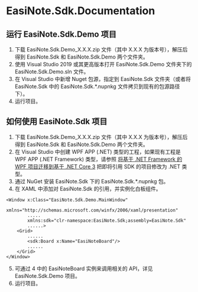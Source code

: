 # EasiNote.Sdk.Documentation
## 运行 EasiNote.Sdk.Demo 项目
1. 下载 EasiNote.Sdk.Demo_X.X.X.zip 文件（其中 X.X.X 为版本号），解压后得到 EasiNote.Sdk 和 EasiNote.Sdk.Demo 两个文件夹。
2. 使用 Visual Studio 2019 或其更高版本打开  EasiNote.Sdk.Demo 文件夹下的 EasiNote.Sdk.Demo.sln 文件。
3. 在 Visual Studio 中新增 Nuget 包源，指定到 EasiNote.Sdk 文件夹（或者将 EasiNote.Sdk 中的 EasiNote.Sdk.*.nupnkg 文件拷贝到现有的包源路径下）。
4. 运行项目。

## 如何使用 EasiNote.Sdk 项目
1. 下载 EasiNote.Sdk.Demo_X.X.X.zip 文件（其中 X.X.X 为版本号），解压后得到 EasiNote.Sdk 和 EasiNote.Sdk.Demo 两个文件夹。
2. 在 Visual Studio 中创建 WPF APP (.NET) 类型的工程，如果现有工程是 WPF APP (.NET Framework) 类型，请参照 [将基于 .NET Framework 的 WPF 项目迁移到基于 .NET Core 3](https://blog.walterlv.com/post/migrate-wpf-project-from-dotnet-framework-to-dotnet-core.html) 把即将引用 SDK 的项目修改为 .NET 类型。 
3. 通过 NuGet 安装 EasiNote.Sdk 下的 EasiNote.Sdk.*.nupnkg 包。
4. 在 XAML 中添加对 EasiNote.Sdk 的引用，并实例化白板组件。
```xaml
<Window x:Class="EasiNote.Sdk.Demo.MainWindow"
        xmlns="http://schemas.microsoft.com/winfx/2006/xaml/presentation"
        .....
        xmlns:sdk="clr-namespace:EasiNote.Sdk;assembly=EasiNote.Sdk"
        ......>
    <Grid>
        ......
        <sdk:Board x:Name="EasiNoteBoard"/>
        ......
    </Grid>
</Window>
```
5. 可通过 4 中的 EasiNoteBoard 实例来调用相关的 API，详见 EasiNote.Sdk.Demo 项目。
6. 运行项目。